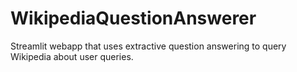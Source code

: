# WikipediaQuestionAnswerer
Streamlit webapp that uses extractive question answering to query Wikipedia about user queries.
